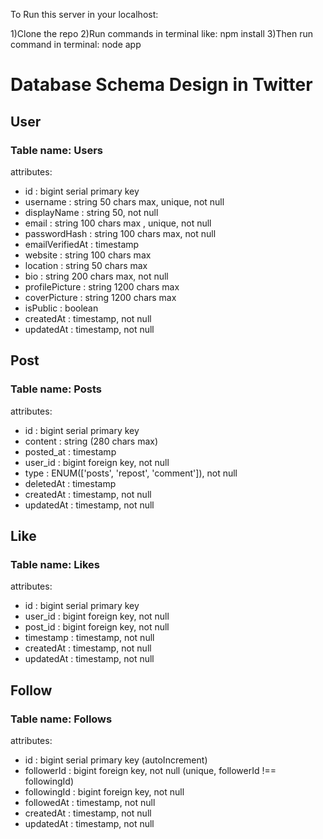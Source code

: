 To Run this server in your localhost:

1)Clone the repo
2)Run commands in terminal like: npm install
3)Then run command in terminal: node app

# **Database Schema Design in Twitter**

## User
### Table name: Users
  attributes: 
- id : bigint serial primary key 
- username : string 50 chars max, unique, not null
- displayName : string 50, not null
- email : string 100 chars max , unique, not null
- passwordHash : string 100 chars max, not null
- emailVerifiedAt : timestamp
- website : string 100 chars max
- location : string 50 chars max
- bio : string 200 chars max, not null
- profilePicture : string 1200 chars max
- coverPicture : string 1200 chars max
- isPublic : boolean
- createdAt : timestamp, not null
- updatedAt : timestamp, not null

## Post
### Table name: Posts
  attributes:
- id : bigint serial primary key
- content : string (280 chars max)
- posted_at : timestamp
- user_id : bigint foreign key, not null
- type : ENUM(['posts', 'repost', 'comment']), not null
- deletedAt : timestamp
- createdAt : timestamp, not null
- updatedAt : timestamp, not null

## Like
### Table name: Likes
  attributes:
- id : bigint serial primary key
- user_id : bigint foreign key, not null
- post_id : bigint foreign key, not null
- timestamp : timestamp, not null
- createdAt : timestamp, not null
- updatedAt : timestamp, not null

## Follow
### Table name: Follows
  attributes:
- id :  bigint serial primary key (autoIncrement)
- followerId :  bigint foreign key, not null (unique, followerId !== followingId)
- followingId :  bigint foreign key, not null
- followedAt : timestamp, not null
- createdAt : timestamp, not null
- updatedAt : timestamp, not null
    
